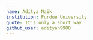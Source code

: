 ```yaml
---
name: Aditya Naik
institution: Purdue University
quote: It's only a short way.
github_user: adityan9900
---
```

